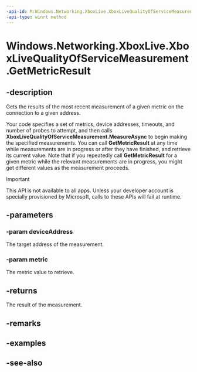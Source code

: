 ```yaml
---
-api-id: M:Windows.Networking.XboxLive.XboxLiveQualityOfServiceMeasurement.GetMetricResult(Windows.Networking.XboxLive.XboxLiveDeviceAddress,Windows.Networking.XboxLive.XboxLiveQualityOfServiceMetric)
-api-type: winrt method
---
```


<!-- Method syntax
public Windows.Networking.XboxLive.XboxLiveQualityOfServiceMetricResult GetMetricResult(Windows.Networking.XboxLive.XboxLiveDeviceAddress deviceAddress, Windows.Networking.XboxLive.XboxLiveQualityOfServiceMetric metric)
-->

# Windows.Networking.XboxLive.XboxLiveQualityOfServiceMeasurement.GetMetricResult

## -description

Gets the results of the most recent measurement of a given metric on the connection to a given address.

Your code specifies a set of metrics, device addresses, timeouts, and number of probes to attempt, and then calls **XboxLiveQualityOfServiceMeasurement.MeasureAsync** to begin making the specified measurements. You can call **GetMetricResult** at any time while measurements are in progress or after they have finished, and retrieve its current value. Note that if you repeatedly call **GetMetricResult** for a given metric while the relevant measurements are in progress, you might get different values as the measurement proceeds.

> [!IMPORTANT]
> This API is not available to all apps. Unless your developer account is specially provisioned by Microsoft, calls to these APIs will fail at runtime.

## -parameters

### -param deviceAddress

The target address of the measurement.

### -param metric

The metric value to retrieve.

## -returns

The result of the measurement.

## -remarks

## -examples

## -see-also
